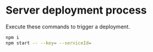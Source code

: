 # Server deployment process

Execute these commands to trigger a deployment.

```bash
npm i
npm start -- --key= --serviceId=
```
